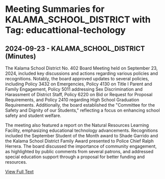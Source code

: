 # Meeting Summaries for KALAMA_SCHOOL_DISTRICT with Tag: educattional-techology

## 2024-09-23 - KALAMA_SCHOOL_DISTRICT (Minutes)

The Kalama School District No. 402 Board Meeting held on September 23, 2024, included key discussions and actions regarding various policies and recognitions. Notably, the board approved updates to several policies, including Policy 3432 on Emergencies, Policy 4130 on Title I Parent and Family Engagement, Policy 5011 addressing Sex Discrimination and Harassment of District Staff, Policy 6220 on Bid or Request for Proposal Requirements, and Policy 2410 regarding High School Graduation Requirements. Additionally, the board established the "Committee for the Safety and Dignity of our Students," reflecting a focus on enhancing school safety and student welfare. 

The meeting also featured a report on the Natural Resources Learning Facility, emphasizing educational technology advancements. Recognitions included the September Student of the Month award to Shade Garrido and the Kalama School District Family Award presented to Police Chief Ralph Herrera. The board discussed the importance of community engagement, as highlighted by public comments from several patrons, and addressed special education support through a proposal for better funding and resources.

[View Full Text](https://raw.githubusercontent.com/VoronoiPerspectives/WashingtonStateSchoolBoardExplorer/refs/heads/main/data/countries/usa/states/wa/counties/cowlitz/school_boards/kalama_school_district/2024/2024-09-23-minutes.txt)

